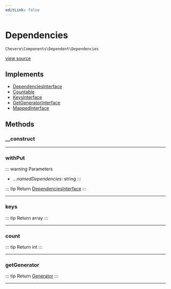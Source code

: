 ```yaml
---
editLink: false
---
```


# Dependencies

`Chevere\Components\Dependent\Dependencies`

[view source](https://github.com/chevere/chevere/blob/main/src/Chevere/Components/Dependent/Dependencies.php)

## Implements

- [DependenciesInterface](../../Interfaces/Dependent/DependenciesInterface.md)
- [Countable](https://www.php.net/manual/class.countable)
- [KeysInterface](../../Interfaces/DataStructure/KeysInterface.md)
- [GetGeneratorInterface](../../Interfaces/DataStructure/GetGeneratorInterface.md)
- [MappedInterface](../../Interfaces/DataStructure/MappedInterface.md)

## Methods

### __construct

---

### withPut

::: warning Parameters
- *...namedDependencies*: string
:::

::: tip Return
[DependenciesInterface](../../Interfaces/Dependent/DependenciesInterface.md)
:::

---

### keys

::: tip Return
array
:::

---

### count

::: tip Return
int
:::

---

### getGenerator

::: tip Return
[Generator](https://www.php.net/manual/class.generator)
:::

---
